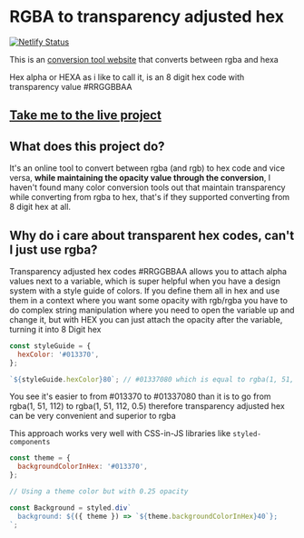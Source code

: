 # RGBA to transparency adjusted hex

[![Netlify Status](https://api.netlify.com/api/v1/badges/30757ade-981c-427c-8675-bd9705ffa18e/deploy-status)](https://app.netlify.com/sites/rgbatohexa/deploys)

This is an [conversion tool website](https://rgbatohexa.shenato.com/) that converts between rgba and hexa

Hex alpha or HEXA as i like to call it, is an 8 digit hex code with transparency value #RRGGBBAA

## [Take me to the live project](https://rgbatohexa.shenato.com/)

## What does this project do?

It's an online tool to convert between rgba (and rgb) to hex code and vice versa, **while maintaining the opacity value through the conversion**, I haven't found many color conversion tools out that maintain transparency while converting from rgba to hex, that's if they supported converting from 8 digit hex at all.

## Why do i care about transparent hex codes, can't I just use rgba?

Transparency adjusted hex codes #RRGGBBAA allows you to attach alpha values next to a variable, which is super helpful when you have a design system with a style guide of colors.
If you define them all in hex and use them in a context where you want some opacity with rgb/rgba you have to do complex string manipulation where you need to open the variable up and change it, but with HEX you can just attach the opacity after the variable, turning it into 8 Digit hex

```js
const styleGuide = {
  hexColor: '#013370',
};

`${styleGuide.hexColor}80`; // #01337080 which is equal to rgba(1, 51, 112, 0.5)
```

You see it's easier to from #013370 to #01337080 than it is to go from rgba(1, 51, 112) to rgba(1, 51, 112, 0.5) therefore transparency adjusted hex can be very convenient and superior to rgba

This approach works very well with CSS-in-JS libraries like `styled-components`

```js
const theme = {
  backgroundColorInHex: '#013370',
};

// Using a theme color but with 0.25 opacity

const Background = styled.div`
  background: ${({ theme }) => `${theme.backgroundColorInHex}40`};
`;
```
